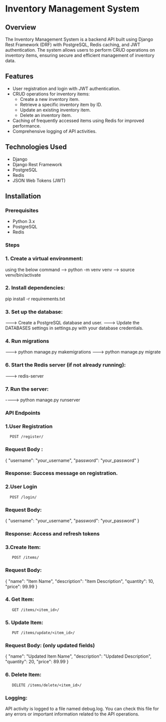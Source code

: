 # Inventory Management System

## Overview

The Inventory Management System is a backend API built using Django Rest Framework (DRF) with PostgreSQL, Redis caching, and JWT authentication. The system allows users to perform CRUD operations on inventory items, ensuring secure and efficient management of inventory data.

## Features

- User registration and login with JWT authentication.
- CRUD operations for inventory items:
  - Create a new inventory item.
  - Retrieve a specific inventory item by ID.
  - Update an existing inventory item.
  - Delete an inventory item.
- Caching of frequently accessed items using Redis for improved performance.
- Comprehensive logging of API activities.

## Technologies Used

- Django
- Django Rest Framework
- PostgreSQL
- Redis
- JSON Web Tokens (JWT)

## Installation

### Prerequisites

- Python 3.x
- PostgreSQL
- Redis

### Steps

### 1. Create a virtual environment:
   using the below command
   --> python -m venv venv
   --> source venv/bin/activate 

### 2. Install dependencies:
   pip install -r requirements.txt

### 3. Set up the database:
   ---> Create a PostgreSQL database and user.
   ---> Update the DATABASES settings in settings.py with your database credentials.
    
### 4. Run migrations 
   ---> python manage.py makemigrations
   ---> python manage.py migrate

### 6. Start the Redis server (if not already running):
   ---> redis-server
### 7. Run the server:
   ----> python manage.py runserver


### API Endpoints

### 1.User Registration
      POST /register/
### Request Body :
{
  "username": "your_username",
  "password": "your_password"
}

### Response: Success message on registration.

### 2.User Login
      POST /login/
### Request Body:
{
  "username": "your_username",
  "password": "your_password"
}
### Response: Access and refresh tokens

 ### 3.Create Item:
       POST /items/
### Request Body:
{
  "name": "Item Name",
  "description": "Item Description",
  "quantity": 10,
  "price": 99.99
}

### 4. Get Item:
       GET /items/<item_id>/

### 5. Update Item:
       PUT /items/update/<item_id>/

### Request Body: (only updated fields)
{
  "name": "Updated Item Name",
  "description": "Updated Description",
  "quantity": 20,
  "price": 89.99
}

### 6. Delete Item:
       DELETE /items/delete/<item_id>/

### Logging:
API activity is logged to a file named debug.log. You can check this file for any errors or important information related to the API operations.




   


